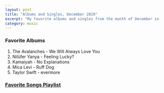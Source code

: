 ```yaml
---
layout: post
title: "Albums and Singles, December 2020"
excerpt: "My favorite albums and singles from the month of December in the 2020th year. "
category: music
---
```


### Favorite Albums

1. The Avalanches - We Will Always Love You
2. Nilüfer Yanya - Feeling Lucky?
3. Kamaiyah - No Explanations
4. Mica Levi - Ruff Dog
5. Taylor Swift - evermore

### <a href="https://open.spotify.com/playlist/1AtBTmevlItxkRXIIljvLu" target="_blank" rel="noopener">Favorite Songs Playlist</a>
